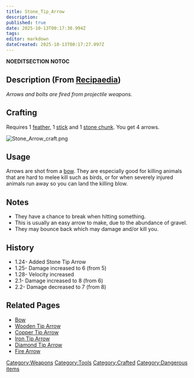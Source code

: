 ```yaml
---
title: Stone_Tip_Arrow
description: 
published: true
date: 2025-10-13T00:17:30.994Z
tags: 
editor: markdown
dateCreated: 2025-10-13T00:17:27.097Z
---
```


__NOEDITSECTION__ __NOTOC__

## Description (From [Recipaedia](.. "wikilink"))

*Arrows and bolts are fired from projectile weapons.*

## Crafting

Requires 1 [feather](feather "wikilink"), 1 [stick](stick "wikilink")
and 1 [stone chunk](../Terrain/Stone_Chunk.md "wikilink"). You get 4 arrows. 

![Stone_Arrow_craft.png](Stone_Arrow_craft.png
"Stone_Arrow_craft.png")

## Usage

Arrows are shot from a [bow](bow "wikilink"). They are especially good
for killing animals that are hard to melee kill such as birds, or for
when severely injured animals run away so you can land the killing blow.

## Notes

  - They have a chance to break when hitting something.
  - This is usually an easy arrow to make, due to the abundance of
    gravel.
  - They may bounce back which may damage and/or kill you.

## History

  - 1.24- Added Stone Tip Arrow
  - 1.25- Damage increased to 6 (from 5)
  - 1.28- Velocity increased
  - 2.1- Damage increased to 8 (from 6)
  - 2.2- Damage decreased to 7 (from 8)

## Related​ Pages 

  - [Bow](Bow.md "wikilink")
  - [Wooden Tip Arrow](Wooden_Tip_Arrow.md "wikilink")
  - [Copper Tip Arrow](Copper_Tip_Arrow.md "wikilink")
  - [Iron Tip Arrow](Iron_Tip_Arrow.md "wikilink")
  - [Diamond Tip Arrow](Diamond_Tip_Arrow.md "wikilink")
  - [Fire Arrow](Fire_Arrow.md "wikilink")

[Category:Weapons](Category:Weapons "wikilink")
[Category:Tools](Category:Tools "wikilink")
[Category:Crafted](Category:Crafted "wikilink") [Category:Dangerous
items](Category:Dangerous_items "wikilink")